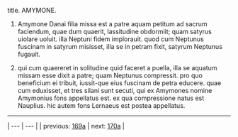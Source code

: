 title. AMYMONE.



1. Amymone Danai filia missa est a patre aquam petitum ad sacrum faciendum, quae dum quaerit, lassitudine obdormiit; quam satyrus uiolare uoluit. illa Neptuni fidem implorauit. quod cum Neptunus fuscinam in satyrum misisset, illa se in petram fixit, satyrum Neptunus fugauit.



2. qui cum quaereret in solitudine quid faceret a puella, illa se aquatum missam esse dixit a patre; quam Neptunus compressit. pro quo beneficium ei tribuit, iussit-que eius fuscinam de petra educere. quae cum eduxisset, et tres silani sunt secuti, qui ex Amymones nomine Amymonius fons appellatus est. ex qua compressione natus est Nauplius. hic autem fons Lernaeus est postea appellatus.



---

| --- | --- |
| previous: [169a](../169a/) | next: [170a](../170a/) |